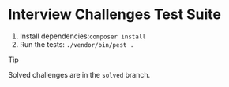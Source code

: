 # Interview Challenges Test Suite

1. Install dependencies:`composer install`
2. Run the tests:  `./vendor/bin/pest .`

> [!TIP]
> Solved challenges are in the `solved` branch.